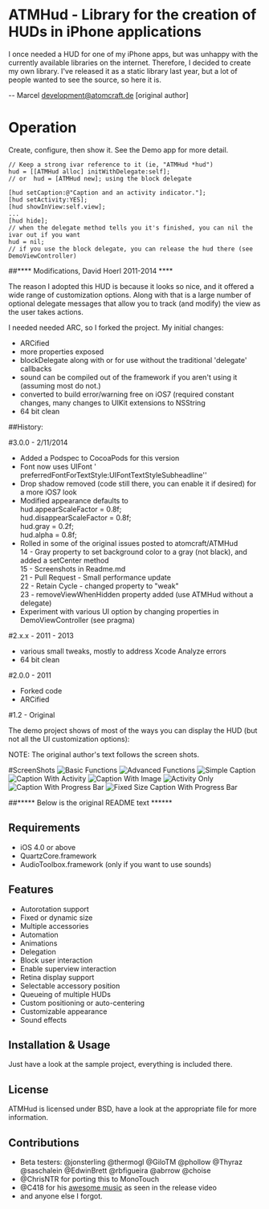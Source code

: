 ATMHud - Library for the creation of HUDs in iPhone applications
================================================================
I once needed a HUD for one of my iPhone apps, but was unhappy with the currently available libraries on the internet. Therefore, I decided to create my own library. I've released it as a static library last year, but a lot of people wanted to see the source, so here it is.

-- Marcel <development@atomcraft.de> [original author]

# Operation

Create, configure, then show it. See the Demo app for more detail.

	// Keep a strong ivar reference to it (ie, "ATMHud *hud")
	hud = [[ATMHud alloc] initWithDelegate:self];  
	// or  hud = [ATMHud new]; using the block delegate

	[hud setCaption:@"Caption and an activity indicator."];
	[hud setActivity:YES];
	[hud showInView:self.view];
	...
	[hud hide];
	// when the delegate method tells you it's finished, you can nil the ivar out if you want
	hud = nil;
	// if you use the block delegate, you can release the hud there (see DemoViewController)

##**** Modifications, David Hoerl 2011-2014 ****

The reason I adopted this HUD is because it looks so nice, and it offered a wide range of customization options. Along with that is a large number of optional delegate messages that allow you to track (and modify) the view as the user takes actions.

I needed needed ARC, so I forked the project. My initial changes:    

 * ARCified
 * more properties exposed
 * blockDelegate along with or for use without the traditional 'delegate'  callbacks
 * sound can be compiled out of the framework if you aren't using it (assuming most do not.)
 * converted to build error/warning free on iOS7 (required constant changes, many changes to UIKit extensions to NSString
 * 64 bit clean

##History:

#3.0.0 - 2/11/2014

 * Added a Podspec to CocoaPods for this version
 * Font now uses UIFont ' preferredFontForTextStyle:UIFontTextStyleSubheadline''
 * Drop shadow removed (code still there, you can enable it if desired) for a more iOS7 look
 * Modified appearance defaults to   
    hud.appearScaleFactor = 0.8f;  
    hud.disappearScaleFactor = 0.8f;  
    hud.gray = 0.2f;  
    hud.alpha = 0.8f;  
 * Rolled in some of the original issues posted to atomcraft/ATMHud  
     14 - Gray property to set background color to a gray (not black), and added a setCenter method  
     15 - Screenshots in Readme.md  
     21 - Pull Request - Small performance update  
     22 - Retain Cycle - changed property to "weak"  
     23 - removeViewWhenHidden property added (use ATMHud without a delegate)  
 * Experiment with various UI option by changing properties in DemoViewController (see pragma)
   
#2.x.x - 2011 - 2013
* various small tweaks, mostly to address Xcode Analyze errors
* 64 bit clean

#2.0.0 - 2011
* Forked code
* ARCified

#1.2 - Original

The demo project shows of most of the ways you can display the HUD (but not all the UI customization options):

NOTE: The original author's text follows the screen shots.

#ScreenShots
![Basic Functions](ScreenShots/BasicFunctions.png)
![Advanced Functions](ScreenShots/AdvancedFunctions.png)
![Simple Caption](ScreenShots/SimpleCaption.png)
![Caption With Activity](ScreenShots/Caption+Activity.png)
![Caption With Image](ScreenShots/Caption+Image.png)
![Activity Only](ScreenShots/JustSpinner.png)
![Caption With Progress Bar](ScreenShots/Caption+ProgressBar.png)
![Fixed Size Caption With Progress Bar](ScreenShots/Caption+ProgressBar_FixedSize.png)

##***** Below is the original README text ******


Requirements
------------

  * iOS 4.0 or above  
  * QuartzCore.framework
  * AudioToolbox.framework (only if you want to use sounds)
  
Features
--------

  * Autorotation support
  * Fixed or dynamic size
  * Multiple accessories
  * Automation
  * Animations
  * Delegation
  * Block user interaction
  * Enable superview interaction
  * Retina display support
  * Selectable accessory position
  * Queueing of multiple HUDs
  * Custom positioning or auto-centering
  * Customizable appearance
  * Sound effects
  
Installation & Usage
--------------------
Just have a look at the sample project, everything is included there.

License
-------
ATMHud is licensed under BSD, have a look at the appropriate file for more information.

Contributions
-------------

  * Beta testers: @jonsterling @thermogl @GiloTM @phollow @Thyraz @saschalein @EdwinBrett @rbfigueira @abrrow @choise
  * @ChrisNTR for porting this to MonoTouch
  * @C418 for his [awesome music](http://c418.bandcamp.com/track/no-but-yes) as seen in the release video
  * and anyone else I forgot.

